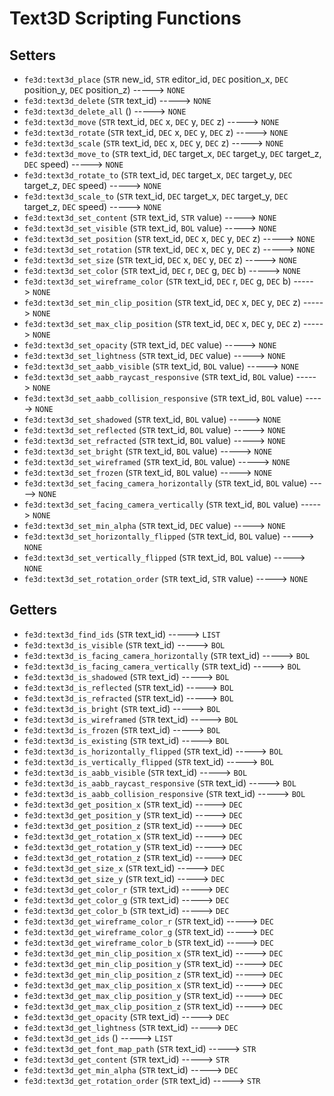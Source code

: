 # Text3D Scripting Functions

## Setters

- `fe3d:text3d_place` (`STR` new_id, `STR` editor_id, `DEC` position_x, `DEC` position_y, `DEC` position_z) -----> `NONE`
- `fe3d:text3d_delete` (`STR` text_id) -----> `NONE`
- `fe3d:text3d_delete_all` () -----> `NONE`
- `fe3d:text3d_move` (`STR` text_id, `DEC` x, `DEC` y, `DEC` z) -----> `NONE`
- `fe3d:text3d_rotate` (`STR` text_id, `DEC` x, `DEC` y, `DEC` z) -----> `NONE`
- `fe3d:text3d_scale` (`STR` text_id, `DEC` x, `DEC` y, `DEC` z) -----> `NONE`
- `fe3d:text3d_move_to` (`STR` text_id, `DEC` target_x, `DEC` target_y, `DEC` target_z, `DEC` speed) -----> `NONE`
- `fe3d:text3d_rotate_to` (`STR` text_id, `DEC` target_x, `DEC` target_y, `DEC` target_z, `DEC` speed) -----> `NONE`
- `fe3d:text3d_scale_to` (`STR` text_id, `DEC` target_x, `DEC` target_y, `DEC` target_z, `DEC` speed) -----> `NONE`
- `fe3d:text3d_set_content` (`STR` text_id, `STR` value) -----> `NONE`
- `fe3d:text3d_set_visible` (`STR` text_id, `BOL` value) -----> `NONE`
- `fe3d:text3d_set_position` (`STR` text_id, `DEC` x, `DEC` y, `DEC` z) -----> `NONE`
- `fe3d:text3d_set_rotation` (`STR` text_id, `DEC` x, `DEC` y, `DEC` z) -----> `NONE`
- `fe3d:text3d_set_size` (`STR` text_id, `DEC` x, `DEC` y, `DEC` z) -----> `NONE`
- `fe3d:text3d_set_color` (`STR` text_id, `DEC` r, `DEC` g, `DEC` b) -----> `NONE`
- `fe3d:text3d_set_wireframe_color` (`STR` text_id, `DEC` r, `DEC` g, `DEC` b) -----> `NONE`
- `fe3d:text3d_set_min_clip_position` (`STR` text_id, `DEC` x, `DEC` y, `DEC` z) -----> `NONE`
- `fe3d:text3d_set_max_clip_position` (`STR` text_id, `DEC` x, `DEC` y, `DEC` z) -----> `NONE`
- `fe3d:text3d_set_opacity` (`STR` text_id, `DEC` value) -----> `NONE`
- `fe3d:text3d_set_lightness` (`STR` text_id, `DEC` value) -----> `NONE`
- `fe3d:text3d_set_aabb_visible` (`STR` text_id, `BOL` value) -----> `NONE`
- `fe3d:text3d_set_aabb_raycast_responsive` (`STR` text_id, `BOL` value) -----> `NONE`
- `fe3d:text3d_set_aabb_collision_responsive` (`STR` text_id, `BOL` value) -----> `NONE`
- `fe3d:text3d_set_shadowed` (`STR` text_id, `BOL` value) -----> `NONE`
- `fe3d:text3d_set_reflected` (`STR` text_id, `BOL` value) -----> `NONE`
- `fe3d:text3d_set_refracted` (`STR` text_id, `BOL` value) -----> `NONE`
- `fe3d:text3d_set_bright` (`STR` text_id, `BOL` value) -----> `NONE`
- `fe3d:text3d_set_wireframed` (`STR` text_id, `BOL` value) -----> `NONE`
- `fe3d:text3d_set_frozen` (`STR` text_id, `BOL` value) -----> `NONE`
- `fe3d:text3d_set_facing_camera_horizontally` (`STR` text_id, `BOL` value) -----> `NONE`
- `fe3d:text3d_set_facing_camera_vertically` (`STR` text_id, `BOL` value) -----> `NONE`
- `fe3d:text3d_set_min_alpha` (`STR` text_id, `DEC` value) -----> `NONE`
- `fe3d:text3d_set_horizontally_flipped` (`STR` text_id, `BOL` value) -----> `NONE`
- `fe3d:text3d_set_vertically_flipped` (`STR` text_id, `BOL` value) -----> `NONE`
- `fe3d:text3d_set_rotation_order` (`STR` text_id, `STR` value) -----> `NONE`

## Getters

- `fe3d:text3d_find_ids` (`STR` text_id) -----> `LIST`
- `fe3d:text3d_is_visible` (`STR` text_id) -----> `BOL`
- `fe3d:text3d_is_facing_camera_horizontally` (`STR` text_id) -----> `BOL`
- `fe3d:text3d_is_facing_camera_vertically` (`STR` text_id) -----> `BOL`
- `fe3d:text3d_is_shadowed` (`STR` text_id) -----> `BOL`
- `fe3d:text3d_is_reflected` (`STR` text_id) -----> `BOL`
- `fe3d:text3d_is_refracted` (`STR` text_id) -----> `BOL`
- `fe3d:text3d_is_bright` (`STR` text_id) -----> `BOL`
- `fe3d:text3d_is_wireframed` (`STR` text_id) -----> `BOL`
- `fe3d:text3d_is_frozen` (`STR` text_id) -----> `BOL`
- `fe3d:text3d_is_existing` (`STR` text_id) -----> `BOL`
- `fe3d:text3d_is_horizontally_flipped` (`STR` text_id) -----> `BOL`
- `fe3d:text3d_is_vertically_flipped` (`STR` text_id) -----> `BOL`
- `fe3d:text3d_is_aabb_visible` (`STR` text_id) -----> `BOL`
- `fe3d:text3d_is_aabb_raycast_responsive` (`STR` text_id) -----> `BOL`
- `fe3d:text3d_is_aabb_collision_responsive` (`STR` text_id) -----> `BOL`
- `fe3d:text3d_get_position_x` (`STR` text_id) -----> `DEC`
- `fe3d:text3d_get_position_y` (`STR` text_id) -----> `DEC`
- `fe3d:text3d_get_position_z` (`STR` text_id) -----> `DEC`
- `fe3d:text3d_get_rotation_x` (`STR` text_id) -----> `DEC`
- `fe3d:text3d_get_rotation_y` (`STR` text_id) -----> `DEC`
- `fe3d:text3d_get_rotation_z` (`STR` text_id) -----> `DEC`
- `fe3d:text3d_get_size_x` (`STR` text_id) -----> `DEC`
- `fe3d:text3d_get_size_y` (`STR` text_id) -----> `DEC`
- `fe3d:text3d_get_color_r` (`STR` text_id) -----> `DEC`
- `fe3d:text3d_get_color_g` (`STR` text_id) -----> `DEC`
- `fe3d:text3d_get_color_b` (`STR` text_id) -----> `DEC`
- `fe3d:text3d_get_wireframe_color_r` (`STR` text_id) -----> `DEC`
- `fe3d:text3d_get_wireframe_color_g` (`STR` text_id) -----> `DEC`
- `fe3d:text3d_get_wireframe_color_b` (`STR` text_id) -----> `DEC`
- `fe3d:text3d_get_min_clip_position_x` (`STR` text_id) -----> `DEC`
- `fe3d:text3d_get_min_clip_position_y` (`STR` text_id) -----> `DEC`
- `fe3d:text3d_get_min_clip_position_z` (`STR` text_id) -----> `DEC`
- `fe3d:text3d_get_max_clip_position_x` (`STR` text_id) -----> `DEC`
- `fe3d:text3d_get_max_clip_position_y` (`STR` text_id) -----> `DEC`
- `fe3d:text3d_get_max_clip_position_z` (`STR` text_id) -----> `DEC`
- `fe3d:text3d_get_opacity` (`STR` text_id) -----> `DEC`
- `fe3d:text3d_get_lightness` (`STR` text_id) -----> `DEC`
- `fe3d:text3d_get_ids` () -----> `LIST`
- `fe3d:text3d_get_font_map_path` (`STR` text_id) -----> `STR`
- `fe3d:text3d_get_content` (`STR` text_id) -----> `STR`
- `fe3d:text3d_get_min_alpha` (`STR` text_id) -----> `DEC`
- `fe3d:text3d_get_rotation_order` (`STR` text_id) -----> `STR`
